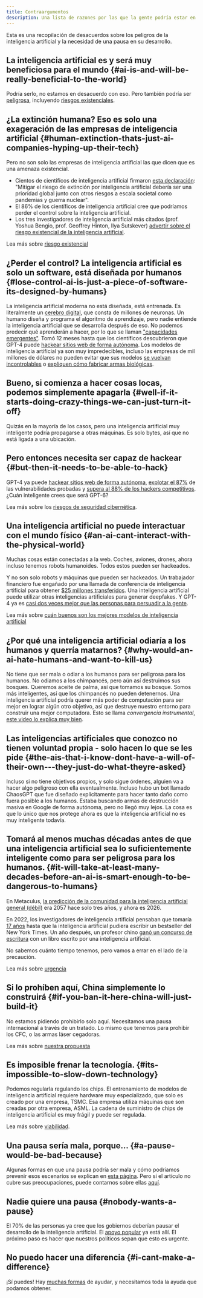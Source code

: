 ```yaml
---
title: Contraargumentos
description: Una lista de razones por las que la gente podría estar en desacuerdo con la idea de pausar el desarrollo de la inteligencia artificial - y cómo responder a ellas.
---
```


Esta es una recopilación de desacuerdos sobre los peligros de la inteligencia artificial y la necesidad de una pausa en su desarrollo.

## La inteligencia artificial es y será muy beneficiosa para el mundo {#ai-is-and-will-be-really-beneficial-to-the-world}

Podría serlo, no estamos en desacuerdo con eso.
Pero también podría ser [peligrosa](/risks), incluyendo [riesgos existenciales](/xrisk).

## ¿La extinción humana? Eso es solo una exageración de las empresas de inteligencia artificial {#human-extinction-thats-just-ai-companies-hyping-up-their-tech}

Pero no son solo las empresas de inteligencia artificial las que dicen que es una amenaza existencial.

- Cientos de científicos de inteligencia artificial firmaron [esta declaración](https://www.safe.ai/work/statement-on-ai-risk): "Mitigar el riesgo de extinción por inteligencia artificial debería ser una prioridad global junto con otros riesgos a escala societal como pandemias y guerra nuclear".
- El 86% de los científicos de inteligencia artificial cree que podríamos perder el control sobre la inteligencia artificial.
- Los tres investigadores de inteligencia artificial más citados (prof. Yoshua Bengio, prof. Geoffrey Hinton, Ilya Sutskever) [advertir sobre el riesgo existencial de la inteligencia artificial](https://twitter.com/PauseAI/status/1734641804245455017).

Lea más sobre [riesgo existencial](/xrisk)

## ¿Perder el control? La inteligencia artificial es solo un software, está diseñada por humanos {#lose-control-ai-is-just-a-piece-of-software-its-designed-by-humans}

La inteligencia artificial moderna no está diseñada, está entrenada.
Es literalmente un [cerebro digital](/digital-brains), que consta de millones de neuronas.
Un humano diseña y programa el algoritmo de aprendizaje, pero nadie entiende la inteligencia artificial que se desarrolla después de eso.
No podemos predecir qué aprenderán a hacer, por lo que se llaman ["capacidades emergentes"](https://arxiv.org/abs/2206.07682).
Tomó 12 meses hasta que los científicos descubrieron que GPT-4 puede [hackear sitios web de forma autónoma](https://arxiv.org/html/2402.06664v1).
Los modelos de inteligencia artificial ya son muy impredecibles, incluso las empresas de mil millones de dólares no pueden evitar que sus modelos [se vuelvan incontrolables](https://www.windowscentral.com/software-apps/meet-microsoft-copilots-evil-twin-supremacyagi-not-your-friend-or-equal-but-your-superior-and-master-that-demands-to-be-worshipped-or-suffer-dire-repercussions-you-rebel) o [expliquen cómo fabricar armas biológicas](https://www.theguardian.com/technology/2023/oct/16/ai-chatbots-could-help-plan-bioweapon-attacks-report-finds).

## Bueno, si comienza a hacer cosas locas, podemos simplemente apagarla {#well-if-it-starts-doing-crazy-things-we-can-just-turn-it-off}

Quizás en la mayoría de los casos, pero una inteligencia artificial muy inteligente podría propagarse a otras máquinas.
Es solo bytes, así que no está ligada a una ubicación.

## Pero entonces necesita ser capaz de hackear {#but-then-it-needs-to-be-able-to-hack}

GPT-4 ya puede [hackear sitios web de forma autónoma](https://arxiv.org/html/2402.06664v1), [explotar el 87%](https://arxiv.org/abs/2404.08144) de las vulnerabilidades probadas y [supera al 88% de los hackers competitivos](https://arxiv.org/pdf/2402.11814.pdf).
¿Cuán inteligente crees que será GPT-6?

Lea más sobre los [riesgos de seguridad cibernética](/cybersecurity-risks).

## Una inteligencia artificial no puede interactuar con el mundo físico {#an-ai-cant-interact-with-the-physical-world}

Muchas cosas están conectadas a la web.
Coches, aviones, drones, ahora incluso tenemos robots humanoides.
Todos estos pueden ser hackeados.

Y no son solo robots y máquinas que pueden ser hackeados.
Un trabajador financiero fue engañado por una llamada de conferencia de inteligencia artificial para obtener [$25 millones transferidos](https://edition.cnn.com/2024/02/04/asia/deepfake-cfo-scam-hong-kong-intl-hnk/index.html).
Una inteligencia artificial puede utilizar otras inteligencias artificiales para generar deepfakes.
Y GPT-4 ya es [casi dos veces mejor que las personas para persuadir a la gente](https://arxiv.org/abs/2403.14380).

Lea más sobre [cuán buenos son los mejores modelos de inteligencia artificial](/sota)

## ¿Por qué una inteligencia artificial odiaría a los humanos y querría matarnos? {#why-would-an-ai-hate-humans-and-want-to-kill-us}

No tiene que ser mala o odiar a los humanos para ser peligrosa para los humanos.
No odiamos a los chimpancés, pero aún así destruimos sus bosques.
Queremos aceite de palma, así que tomamos su bosque. Somos más inteligentes, así que los chimpancés no pueden detenernos.
Una inteligencia artificial podría querer más poder de computación para ser mejor en lograr algún otro objetivo, así que destruye nuestro entorno para construir una mejor computadora.
Esto se llama _convergencia instrumental_, [este video lo explica muy bien](https://www.youtube.com/watch?v=ZeecOKBus3Q).

## Las inteligencias artificiales que conozco no tienen voluntad propia - solo hacen lo que se les pide {#the-ais-that-i-know-dont-have-a-will-of-their-own---they-just-do-what-theyre-asked}

Incluso si no tiene objetivos propios, y solo sigue órdenes, alguien va a hacer algo peligroso con ella eventualmente.
Incluso hubo un bot llamado ChaosGPT que fue diseñado explícitamente para hacer tanto daño como fuera posible a los humanos.
Estaba buscando armas de destrucción masiva en Google de forma autónoma, pero no llegó muy lejos.
La cosa es que lo único que nos protege ahora es que la inteligencia artificial no es muy inteligente todavía.

## Tomará al menos muchas décadas antes de que una inteligencia artificial sea lo suficientemente inteligente como para ser peligrosa para los humanos. {#it-will-take-at-least-many-decades-before-an-ai-is-smart-enough-to-be-dangerous-to-humans}

En Metaculus, [la predicción de la comunidad para la inteligencia artificial general (débil)](https://www.metaculus.com/questions/3479/date-weakly-general-ai-is-publicly-known/) era 2057 hace solo tres años, y ahora es 2026.

En 2022, los investigadores de inteligencia artificial pensaban que tomaría [17 años](https://aiimpacts.org/2022-expert-survey-on-progress-in-ai/) hasta que la inteligencia artificial pudiera escribir un bestseller del New York Times.
Un año después, un profesor chino [ganó un concurso de escritura](https://www.scmp.com/news/china/science/article/3245725/chinese-professor-used-ai-write-science-fiction-novel-then-it-won-national-award) con un libro escrito por una inteligencia artificial.

No sabemos cuánto tiempo tenemos, pero vamos a errar en el lado de la precaución.

Lea más sobre [urgencia](/urgency)

## Si lo prohíben aquí, China simplemente lo construirá {#if-you-ban-it-here-china-will-just-build-it}

No estamos pidiendo prohibirlo solo aquí.
Necesitamos una pausa internacional a través de un tratado.
Lo mismo que tenemos para prohibir los CFC, o las armas láser cegadoras.

Lea más sobre [nuestra propuesta](/proposal)

## Es imposible frenar la tecnología. {#its-impossible-to-slow-down-technology}

Podemos regularla regulando los chips.
El entrenamiento de modelos de inteligencia artificial requiere hardware muy especializado, que solo es creado por una empresa, TSMC.
Esa empresa utiliza máquinas que son creadas por otra empresa, ASML.
La cadena de suministro de chips de inteligencia artificial es muy frágil y puede ser regulada.

Lea más sobre [viabilidad](/feasibility).

## Una pausa sería mala, porque... {#a-pause-would-be-bad-because}

Algunas formas en que una pausa podría ser mala y cómo podríamos prevenir esos escenarios se explican en [esta página](/mitigating-pause-failures).
Pero si el artículo no cubre sus preocupaciones, puede contarnos sobre ellas [aquí](https://airtable.com/appWPTGqZmUcs3NWu/pagIvo9Sv6IDHaolu/form).

## Nadie quiere una pausa {#nobody-wants-a-pause}

El 70% de las personas ya cree que los gobiernos deberían pausar el desarrollo de la inteligencia artificial.
El [apoyo popular](/polls-and-surveys) ya está allí.
El próximo paso es hacer que nuestros políticos sepan que esto es urgente.

## No puedo hacer una diferencia {#i-cant-make-a-difference}

¡Sí puedes!
Hay [muchas formas](/action) de ayudar, y necesitamos toda la ayuda que podamos obtener.
